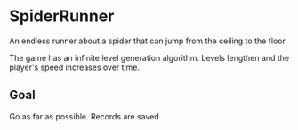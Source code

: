 # SpiderRunner
An endless runner about a spider that can jump from the ceiling to the floor


The game has an infinite level generation algorithm. Levels lengthen and the player's speed increases over time.

## Goal
Go as far as possible. Records are saved
